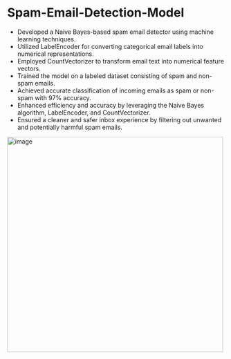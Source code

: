 # Spam-Email-Detection-Model

- Developed a Naive Bayes-based spam email detector using machine learning techniques.
- Utilized LabelEncoder for converting categorical email labels into numerical representations.
- Employed CountVectorizer to transform email text into numerical feature vectors.
- Trained the model on a labeled dataset consisting of spam and non-spam emails.
- Achieved accurate classification of incoming emails as spam or non-spam with 97% accuracy.
- Enhanced efficiency and accuracy by leveraging the Naive Bayes algorithm, LabelEncoder, and CountVectorizer.
- Ensured a cleaner and safer inbox experience by filtering out unwanted and potentially harmful spam emails.

<img width="499" alt="image" src="https://github.com/dhruvbhatia1/Spam-Email-Detection-Model/assets/65610188/b9d367b7-5e6c-441b-b8b8-649c8a903eca">

